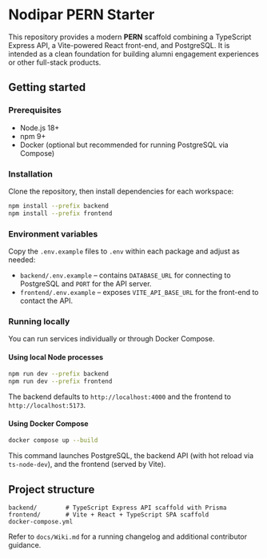 # Nodipar PERN Starter

This repository provides a modern **PERN** scaffold combining a TypeScript Express API, a Vite-powered React front-end, and PostgreSQL. It is intended as a clean foundation for building alumni engagement experiences or other full-stack products.

## Getting started

### Prerequisites
- Node.js 18+
- npm 9+
- Docker (optional but recommended for running PostgreSQL via Compose)

### Installation
Clone the repository, then install dependencies for each workspace:

```bash
npm install --prefix backend
npm install --prefix frontend
```

### Environment variables
Copy the `.env.example` files to `.env` within each package and adjust as needed:

- `backend/.env.example` – contains `DATABASE_URL` for connecting to PostgreSQL and `PORT` for the API server.
- `frontend/.env.example` – exposes `VITE_API_BASE_URL` for the front-end to contact the API.

### Running locally
You can run services individually or through Docker Compose.

#### Using local Node processes
```bash
npm run dev --prefix backend
npm run dev --prefix frontend
```

The backend defaults to `http://localhost:4000` and the frontend to `http://localhost:5173`.

#### Using Docker Compose
```bash
docker compose up --build
```

This command launches PostgreSQL, the backend API (with hot reload via `ts-node-dev`), and the frontend (served by Vite).

## Project structure
```
backend/        # TypeScript Express API scaffold with Prisma
frontend/       # Vite + React + TypeScript SPA scaffold
docker-compose.yml
```

Refer to `docs/Wiki.md` for a running changelog and additional contributor guidance.
